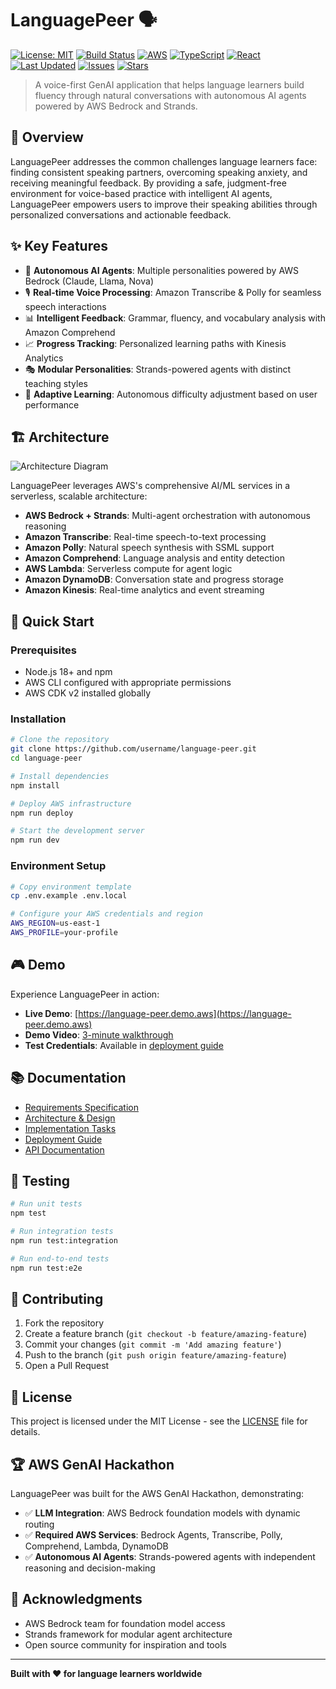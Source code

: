 # LanguagePeer 🗣️

[![License: MIT](https://img.shields.io/badge/License-MIT-yellow.svg)](https://opensource.org/licenses/MIT)
[![Build Status](https://img.shields.io/github/actions/workflow/status/username/language-peer/ci.yml?branch=main)](https://github.com/username/language-peer/actions)
[![AWS](https://img.shields.io/badge/AWS-Bedrock%20%7C%20Lambda%20%7C%20Transcribe-FF9900?logo=amazon-aws&logoColor=white)](https://aws.amazon.com/)
[![TypeScript](https://img.shields.io/badge/TypeScript-007ACC?logo=typescript&logoColor=white)](https://www.typescriptlang.org/)
[![React](https://img.shields.io/badge/React-20232A?logo=react&logoColor=61DAFB)](https://reactjs.org/)
[![Last Updated](https://img.shields.io/github/last-commit/username/language-peer)](https://github.com/username/language-peer)
[![Issues](https://img.shields.io/github/issues/username/language-peer)](https://github.com/username/language-peer/issues)
[![Stars](https://img.shields.io/github/stars/username/language-peer)](https://github.com/username/language-peer/stargazers)

> A voice-first GenAI application that helps language learners build fluency through natural conversations with autonomous AI agents powered by AWS Bedrock and Strands.

## 🎯 Overview

LanguagePeer addresses the common challenges language learners face: finding consistent speaking partners, overcoming speaking anxiety, and receiving meaningful feedback. By providing a safe, judgment-free environment for voice-based practice with intelligent AI agents, LanguagePeer empowers users to improve their speaking abilities through personalized conversations and actionable feedback.

## ✨ Key Features

- 🤖 **Autonomous AI Agents**: Multiple personalities powered by AWS Bedrock (Claude, Llama, Nova)
- 🎙️ **Real-time Voice Processing**: Amazon Transcribe & Polly for seamless speech interactions
- 📊 **Intelligent Feedback**: Grammar, fluency, and vocabulary analysis with Amazon Comprehend
- 📈 **Progress Tracking**: Personalized learning paths with Kinesis Analytics
- 🎭 **Modular Personalities**: Strands-powered agents with distinct teaching styles
- 🔄 **Adaptive Learning**: Autonomous difficulty adjustment based on user performance

## 🏗️ Architecture

![Architecture Diagram](docs/architecture-diagram.png)

LanguagePeer leverages AWS's comprehensive AI/ML services in a serverless, scalable architecture:

- **AWS Bedrock + Strands**: Multi-agent orchestration with autonomous reasoning
- **Amazon Transcribe**: Real-time speech-to-text processing
- **Amazon Polly**: Natural speech synthesis with SSML support
- **Amazon Comprehend**: Language analysis and entity detection
- **AWS Lambda**: Serverless compute for agent logic
- **Amazon DynamoDB**: Conversation state and progress storage
- **Amazon Kinesis**: Real-time analytics and event streaming

## 🚀 Quick Start

### Prerequisites

- Node.js 18+ and npm
- AWS CLI configured with appropriate permissions
- AWS CDK v2 installed globally

### Installation

```bash
# Clone the repository
git clone https://github.com/username/language-peer.git
cd language-peer

# Install dependencies
npm install

# Deploy AWS infrastructure
npm run deploy

# Start the development server
npm run dev
```

### Environment Setup

```bash
# Copy environment template
cp .env.example .env.local

# Configure your AWS credentials and region
AWS_REGION=us-east-1
AWS_PROFILE=your-profile
```

## 🎮 Demo

Experience LanguagePeer in action:

- **Live Demo**: [https://language-peer.demo.aws](https://language-peer.demo.aws)
- **Demo Video**: [3-minute walkthrough](docs/demo-video.md)
- **Test Credentials**: Available in [deployment guide](docs/deployment-guide.md)

## 📚 Documentation

- [Requirements Specification](docs/requirements.md)
- [Architecture & Design](docs/design.md)
- [Implementation Tasks](docs/tasks.md)
- [Deployment Guide](docs/deployment-guide.md)
- [API Documentation](docs/api.md)

## 🧪 Testing

```bash
# Run unit tests
npm test

# Run integration tests
npm run test:integration

# Run end-to-end tests
npm run test:e2e
```

## 🤝 Contributing

1. Fork the repository
2. Create a feature branch (`git checkout -b feature/amazing-feature`)
3. Commit your changes (`git commit -m 'Add amazing feature'`)
4. Push to the branch (`git push origin feature/amazing-feature`)
5. Open a Pull Request

## 📄 License

This project is licensed under the MIT License - see the [LICENSE](LICENSE) file for details.

## 🏆 AWS GenAI Hackathon

LanguagePeer was built for the AWS GenAI Hackathon, demonstrating:

- ✅ **LLM Integration**: AWS Bedrock foundation models with dynamic routing
- ✅ **Required AWS Services**: Bedrock Agents, Transcribe, Polly, Comprehend, Lambda, DynamoDB
- ✅ **Autonomous AI Agents**: Strands-powered agents with independent reasoning and decision-making

## 🙏 Acknowledgments

- AWS Bedrock team for foundation model access
- Strands framework for modular agent architecture
- Open source community for inspiration and tools

---

**Built with ❤️ for language learners worldwide**
